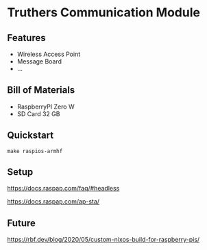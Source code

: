 # Truthers Communication Module

## Features

- Wireless Access Point
- Message Board
- ...

## Bill of Materials

- RaspberryPI Zero W
- SD Card 32 GB

## Quickstart

```
make raspios-armhf
```

## Setup

https://docs.raspap.com/faq/#headless

https://docs.raspap.com/ap-sta/


## Future
https://rbf.dev/blog/2020/05/custom-nixos-build-for-raspberry-pis/
